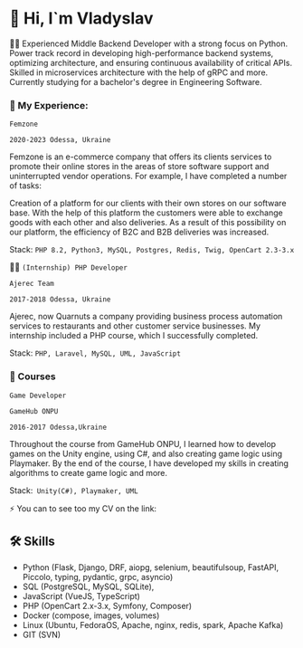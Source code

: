 
# 👋 Hi, I`m Vladyslav




👩‍💻 Experienced Middle Backend Developer with a strong focus on Python. Power
track record in developing high-performance backend systems, optimizing
architecture, and ensuring continuous availability of critical APIs. Skilled in
microservices architecture with the help of gRPC and more. Сurrently
studying for a bachelor's degree in Engineering Software.

### 🧠 My Experience:
```Femzone```

```2020-2023 Odessa, Ukraine```

Femzone is an e-commerce company that offers its clients services to
promote their online stores in the areas of store software support and
uninterrupted vendor operations. For example, I have completed a
number of tasks:

Creation of a platform for our clients with their own stores on
our software base. With the help of this platform the customers
were able to exchange goods with each other and also
deliveries. As a result of this possibility on our platform, the
efficiency of B2C and B2B deliveries was increased. 

Stack: 
```PHP 8.2, Python3, MySQL, Postgres, Redis, Twig, OpenCart 2.3-3.x```

👯‍♀️ ```(Internship) PHP Developer```

```Ajerec Team```

```2017-2018 Odessa, Ukraine```

Ajerec, now Quarnuts a company providing business process
automation services to restaurants and other customer service
businesses. My internship included a PHP course, which I successfully
completed.

Stack: ```PHP, Laravel, MySQL, UML, JavaScript```

### 🤔 Courses
```Game Developer```

```GameHub ONPU```

```2016-2017 Odessa,Ukraine```

Throughout the course from GameHub ONPU, I
learned how to develop games on the Unity
engine, using C#, and also creating game logic
using Playmaker. By the end of the course, I have
developed my skills in creating algorithms to
create game logic and more.

Stack:``` Unity(C#), Playmaker, UML```

⚡️ You can to see too my CV on the link: 


## 🛠 Skills
- Python (Flask, Django, DRF, aiopg, selenium, beautifulsoup, FastAPI, Piccolo, typing, pydantic, grpc, asyncio)
- SQL (PostgreSQL, MySQL, SQLite),
- JavaScript (VueJS, TypeScript) 
- PHP (OpenCart 2.x-3.x, Symfony, Composer)
- Docker (compose, images, volumes)
- Linux (Ubuntu, FedoraOS, Apache, nginx, redis, spark, Apache Kafka)
- GIT (SVN)

